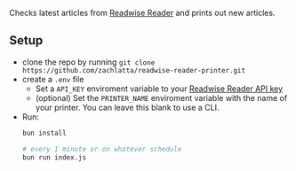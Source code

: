 Checks latest articles from [Readwise Reader](https://readwise.io/read) and prints out new articles.

## Setup
- clone the repo by running `git clone https://github.com/zachlatta/readwise-reader-printer.git`
- create a `.env` file
  - Set a `API_KEY` enviroment variable to your [Readwise Reader API key](https://readwise.io/access_token)
  - (optional) Set the `PRINTER_NAME` enviroment variable with the name of your printer. You can leave this blank to use a CLI.
- Run:
  ```bash
  bun install
  
  # every 1 minute or on whatever schedule
  bun run index.js
  ```
